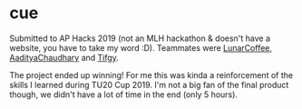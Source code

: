# cue

Submitted to AP Hacks 2019 (not an MLH hackathon & doesn't have a website, you have to take my word :D).
Teammates were [LunarCoffee](https://github.com/LunarCoffee), [AadityaChaudhary](https://github.com/AadityaChaudhary) and [Tifgy](https://github.com/tifgy).

The project ended up winning!
For me this was kinda a reinforcement of the skills I learned during TU20 Cup 2019.
I'm not a big fan of the final product though, we didn't have a lot of time in the end (only 5 hours).
